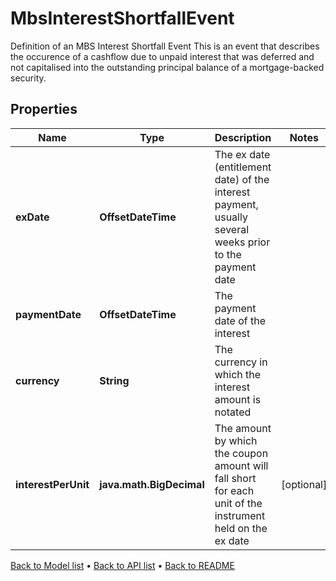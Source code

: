 

# MbsInterestShortfallEvent

Definition of an MBS Interest Shortfall Event  This is an event that describes the occurence of a cashflow due to unpaid interest that was deferred and  not capitalised into the outstanding principal balance of a mortgage-backed security.

## Properties

| Name | Type | Description | Notes |
|------------ | ------------- | ------------- | -------------|
|**exDate** | **OffsetDateTime** | The ex date (entitlement date) of the interest payment, usually several weeks prior to the payment date |  |
|**paymentDate** | **OffsetDateTime** | The payment date of the interest |  |
|**currency** | **String** | The currency in which the interest amount is notated |  |
|**interestPerUnit** | **java.math.BigDecimal** | The amount by which the coupon amount will fall short for each unit of the instrument held on the ex date |  [optional] |



[Back to Model list](../README.md#documentation-for-models) &#8226; [Back to API list](../README.md#documentation-for-api-endpoints) &#8226; [Back to README](../README.md)



